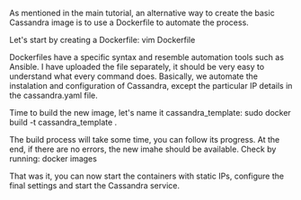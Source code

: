 As mentioned in the main tutorial, an alternative way to create the basic Cassandra image is to use a Dockerfile to automate the process.

Let's start by creating a Dockerfile:
vim Dockerfile

Dockerfiles have a specific syntax and resemble automation tools such as Ansible. I have uploaded the file separately, it should be very easy to understand what every command does. Basically, we automate the instalation and configuration of Cassandra, except the particular IP details in the cassandra.yaml file.

Time to build the new image, let's name it cassandra_template:
sudo docker build -t cassandra_template .

The build process will take some time, you can follow its progress. At the end, if there are no errors, the new imahe should be available. Check by running:
docker images

That was it, you can now start the containers with static IPs, configure the final settings and start the Cassandra service.


